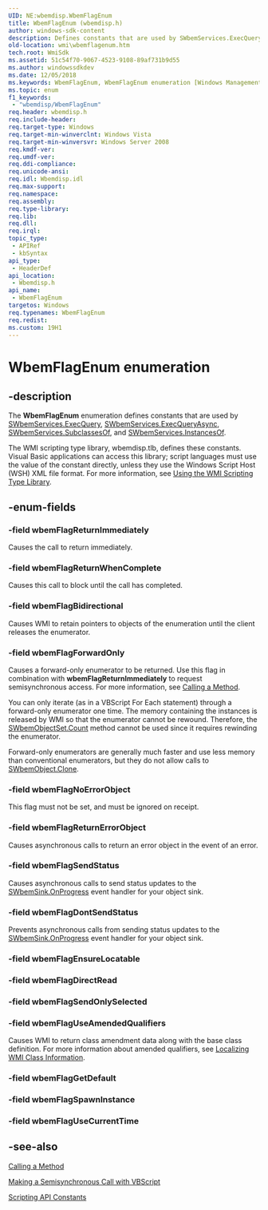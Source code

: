 ```yaml
---
UID: NE:wbemdisp.WbemFlagEnum
title: WbemFlagEnum (wbemdisp.h)
author: windows-sdk-content
description: Defines constants that are used by SWbemServices.ExecQuery, SWbemServices.ExecQueryAsync, SWbemServices.SubclassesOf, and SWbemServices.InstancesOf.
old-location: wmi\wbemflagenum.htm
tech.root: WmiSdk
ms.assetid: 51c54f70-9067-4523-9108-89af731b9d55
ms.author: windowssdkdev
ms.date: 12/05/2018
ms.keywords: WbemFlagEnum, WbemFlagEnum enumeration [Windows Management Instrumentation], _hmm_wbemflagenum, wbemFlagBidirectional, wbemFlagDontSendStatus, wbemFlagForwardOnly, wbemFlagNoErrorObject, wbemFlagReturnErrorObject, wbemFlagReturnImmediately, wbemFlagReturnWhenComplete, wbemFlagSendStatus, wbemFlagUseAmendedQualifiers, wbemdisp/WbemFlagEnum, wbemdisp/wbemFlagBidirectional, wbemdisp/wbemFlagDontSendStatus, wbemdisp/wbemFlagForwardOnly, wbemdisp/wbemFlagNoErrorObject, wbemdisp/wbemFlagReturnErrorObject, wbemdisp/wbemFlagReturnImmediately, wbemdisp/wbemFlagReturnWhenComplete, wbemdisp/wbemFlagSendStatus, wbemdisp/wbemFlagUseAmendedQualifiers, wmi.wbemflagenum
ms.topic: enum
f1_keywords: 
 - "wbemdisp/WbemFlagEnum"
req.header: wbemdisp.h
req.include-header: 
req.target-type: Windows
req.target-min-winverclnt: Windows Vista
req.target-min-winversvr: Windows Server 2008
req.kmdf-ver: 
req.umdf-ver: 
req.ddi-compliance: 
req.unicode-ansi: 
req.idl: Wbemdisp.idl
req.max-support: 
req.namespace: 
req.assembly: 
req.type-library: 
req.lib: 
req.dll: 
req.irql: 
topic_type:
 - APIRef
 - kbSyntax
api_type:
 - HeaderDef
api_location:
 - Wbemdisp.h
api_name:
 - WbemFlagEnum
targetos: Windows
req.typenames: WbemFlagEnum
req.redist: 
ms.custom: 19H1
---
```


# WbemFlagEnum enumeration


## -description


The <b>WbemFlagEnum</b> enumeration defines constants 
    that are used by <a href="https://docs.microsoft.com/windows/desktop/WmiSdk/swbemservices-execquery">SWbemServices.ExecQuery</a>, 
    <a href="https://docs.microsoft.com/windows/desktop/WmiSdk/swbemservices-execqueryasync">SWbemServices.ExecQueryAsync</a>, 
    <a href="https://docs.microsoft.com/windows/desktop/WmiSdk/swbemservices-subclassesof">SWbemServices.SubclassesOf</a>, and 
    <a href="https://docs.microsoft.com/windows/desktop/WmiSdk/swbemservices-instancesof">SWbemServices.InstancesOf</a>.

The WMI scripting type library, wbemdisp.tlb, defines these constants. Visual Basic applications can access this 
    library; script languages must use the value of the constant directly, unless they use the Windows Script Host 
    (WSH) XML file format. For more information, see 
    <a href="https://docs.microsoft.com/windows/desktop/WmiSdk/using-the-wmi-scripting-type-library">Using the WMI Scripting Type Library</a>.


## -enum-fields




### -field wbemFlagReturnImmediately

Causes the call to return immediately.


### -field wbemFlagReturnWhenComplete

Causes this call to block until the call has completed.


### -field wbemFlagBidirectional

Causes WMI to retain pointers to objects of the enumeration until the client releases the enumerator.


### -field wbemFlagForwardOnly

Causes a forward-only enumerator to be returned. Use this flag in combination with 
      <b>wbemFlagReturnImmediately</b> to request semisynchronous access. For more information, see 
      <a href="https://docs.microsoft.com/windows/desktop/WmiSdk/calling-a-method">Calling a Method</a>.

You can only iterate (as in a VBScript For Each statement) through a forward-only enumerator one time. The 
      memory containing the instances is released by WMI so that the enumerator cannot be rewound. Therefore, the 
      <a href="https://docs.microsoft.com/windows/desktop/WmiSdk/swbemobjectset-count">SWbemObjectSet.Count</a> method cannot be used since 
      it requires rewinding the enumerator.

Forward-only enumerators are generally much faster and use less 
      memory than conventional enumerators, but they do not allow calls to 
      <a href="https://docs.microsoft.com/windows/desktop/WmiSdk/swbemobject-clone-">SWbemObject.Clone</a>.


### -field wbemFlagNoErrorObject

This flag must not be set, and must be ignored on receipt.


### -field wbemFlagReturnErrorObject

Causes asynchronous calls to return an error object in the event of an error.


### -field wbemFlagSendStatus

Causes asynchronous calls to send status updates to the 
     <a href="https://docs.microsoft.com/windows/desktop/WmiSdk/swbemsink-onprogress">SWbemSink.OnProgress</a> event handler for your object 
     sink.


### -field wbemFlagDontSendStatus

Prevents asynchronous calls from sending status updates to the 
     <a href="https://docs.microsoft.com/windows/desktop/WmiSdk/swbemsink-onprogress">SWbemSink.OnProgress</a> event handler for your object 
     sink.


### -field wbemFlagEnsureLocatable


### -field wbemFlagDirectRead


### -field wbemFlagSendOnlySelected


### -field wbemFlagUseAmendedQualifiers

Causes WMI to return class amendment data along with the base class definition. For more information about 
     amended qualifiers, see 
     <a href="https://docs.microsoft.com/windows/desktop/WmiSdk/localizing-wmi-class-information">Localizing WMI Class Information</a>.


### -field wbemFlagGetDefault


### -field wbemFlagSpawnInstance


### -field wbemFlagUseCurrentTime




## -see-also




<a href="https://docs.microsoft.com/windows/desktop/WmiSdk/calling-a-method">Calling a Method</a>



<a href="https://docs.microsoft.com/windows/desktop/WmiSdk/making-a-semisynchronous-call-with-vbscript">Making a Semisynchronous Call with VBScript</a>



<a href="https://docs.microsoft.com/windows/desktop/WmiSdk/scripting-api-constants">Scripting API Constants</a>
 

 

